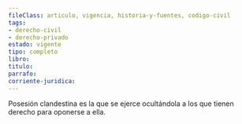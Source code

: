 ```yaml
---
fileClass: articulo, vigencia, historia-y-fuentes, codigo-civil
tags:
- derecho-civil
- derecho-privado
estado: vigente
tipo: completo
libro:
titulo:
parrafo:
corriente-juridica:
---
```

Posesión clandestina es la que se ejerce ocultándola a los que tienen derecho para oponerse a ella.